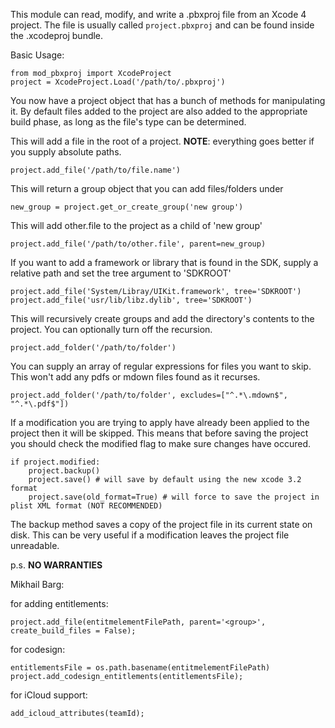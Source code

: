 This module can read, modify, and write a .pbxproj file from an Xcode 4 project.  The file is usually called `project.pbxproj` and can be found inside the .xcodeproj bundle.

Basic Usage:

    from mod_pbxproj import XcodeProject
    project = XcodeProject.Load('/path/to/.pbxproj')

You now have a project object that has a bunch of methods for manipulating it.  By default files added to the project are also added to the appropriate build phase, as long as the file's type can be determined.

This will add a file in the root of a project.
**NOTE**: everything goes better if you supply absolute paths.

    project.add_file('/path/to/file.name')

This will return a group object that you can add files/folders under

    new_group = project.get_or_create_group('new group')

This will add other.file to the project as a child of 'new group'

    project.add_file('/path/to/other.file', parent=new_group)

If you want to add a framework or library that is found in the SDK,
supply a relative path and set the tree argument to 'SDKROOT'

    project.add_file('System/Libray/UIKit.framework', tree='SDKROOT')
    project.add_file('usr/lib/libz.dylib', tree='SDKROOT')

This will recursively create groups and add the directory's contents
to the project.  You can optionally turn off the recursion.

    project.add_folder('/path/to/folder')

You can supply an array of regular expressions for files you want to skip. This won't add any pdfs or mdown files found as it recurses.

    project.add_folder('/path/to/folder', excludes=["^.*\.mdown$", "^.*\.pdf$"])

If a modification you are trying to apply have already been applied to the project then it will be skipped.  This means that before saving the project you should check the modified flag to make sure changes have occured.

    if project.modified:
        project.backup()
        project.save() # will save by default using the new xcode 3.2 format
        project.save(old_format=True) # will force to save the project in plist XML format (NOT RECOMMENDED)

The backup method saves a copy of the project file in its current state on disk.  This can be very useful if a modification leaves the project file unreadable.

p.s. **NO WARRANTIES**

Mikhail Barg:

for adding entitlements:

    project.add_file(entitmelementFilePath, parent='<group>', create_build_files = False);

for codesign:

    entitlementsFile = os.path.basename(entitmelementFilePath)
    project.add_codesign_entitlements(entitlementsFile);

for iCloud support:

    add_icloud_attributes(teamId);
